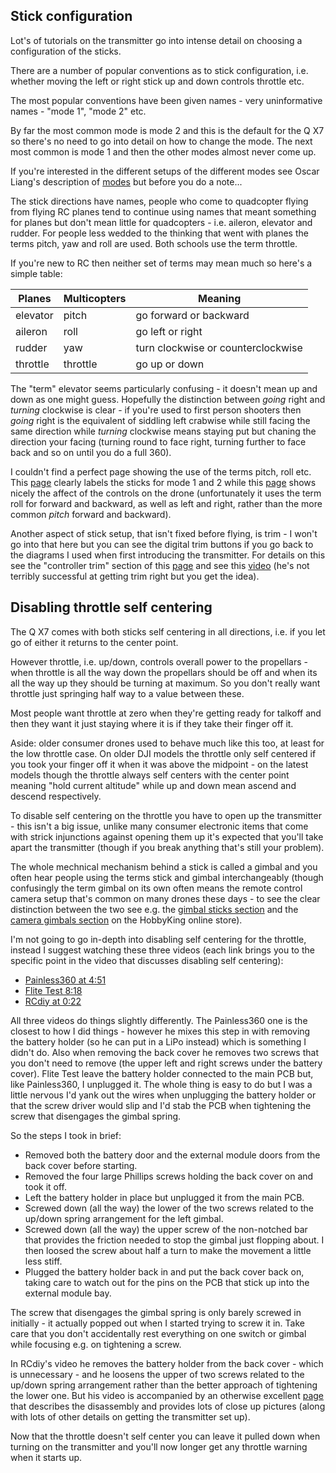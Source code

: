 Stick configuration
-------------------

Lot's of tutorials on the transmitter go into intense detail on choosing a configuration of the sticks.

There are a number of popular conventions as to stick configuration, i.e. whether moving the left or right stick up and down controls throttle etc.

The most popular conventions have been given names - very uninformative names - "mode 1", "mode 2" etc.

By far the most common mode is mode 2 and this is the default for the Q X7 so there's no need to go into detail on how to change the mode. The next most common is mode 1 and then the other modes almost never come up.

If you're interested in the different setups of the different modes see Oscar Liang's description of [modes](https://oscarliang.com/choose-rc-transmitter-quadcopter/#modes) but before you do a note...

The stick directions have names, people who come to quadcopter flying from flying RC planes tend to continue using names that meant something for planes but don't mean little for quadcopters - i.e. aileron, elevator and rudder. For people less wedded to the thinking that went with planes the terms pitch, yaw and roll are used. Both schools use the term throttle.

If you're new to RC then neither set of terms may mean much so here's a simple table:

| Planes | Multicopters | Meaning |
|--------|--------------|---------|
| elevator | pitch | go forward or backward |
| aileron | roll | go left or right |
| rudder | yaw | turn clockwise or counterclockwise |
| throttle | throttle | go up or down |

The "term" elevator seems particularly confusing - it doesn't mean up and down as one might guess. Hopefully the distinction between _going_ right and _turning_ clockwise is clear - if you're used to first person shooters then _going_ right is the equivalent of siddling left crabwise while still facing the same direction while _turning_ clockwise means staying put but chaning the direction your facing (turning round to face right, turning further to face back and so on until you do a full 360).

I couldn't find a perfect page showing the use of the terms pitch, roll etc. This [page](http://newatlas.com/drone-school-quadcopter-transmitter-mode-1-2/40847/) clearly labels the sticks for mode 1 and 2 while this [page](https://www.wearechampionmag.com/quadcopter-transmitter-mode2-vs-mode1-difference) shows nicely the affect of the controls on the drone (unfortunately it uses the term roll for forward and backward, as well as left and right, rather than the more common _pitch_ forward and backward).

Another aspect of stick setup, that isn't fixed before flying, is trim - I won't go into that here but you can see the digital trim buttons if you go back to the diagrams I used when first introducing the transmitter. For details on this see the "controller trim" section of this [page](https://dronebuff.com/drone-controller/) and see this [video](https://www.youtube.com/watch?v=Nk2h06Ql3cM) (he's not terribly successful at getting trim right but you get the idea).

Disabling throttle self centering
---------------------------------

The Q X7 comes with both sticks self centering in all directions, i.e. if you let go of either it returns to the center point.

However throttle, i.e. up/down, controls overall power to the propellars - when throttle is all the way down the propellars should be off and when its all the way up they should be turning at maximum. So you don't really want throttle just springing half way to a value between these.

Most people want throttle at zero when they're getting ready for talkoff and then they want it just staying where it is if they take their finger off it.

Aside: older consumer drones used to behave much like this too, at least for the low throttle case. On older DJI models the throttle only self centered if you took your finger off it when it was above the midpoint - on the latest models though the throttle always self centers with the center point meaning "hold current altitude" while up and down mean ascend and descend respectively.

To disable self centering on the throttle you have to open up the transmitter - this isn't a big issue, unlike many consumer electronic items that come with strick injunctions against opening them up it's expected that you'll take apart the transmitter (though if you break anything that's still your problem).

The whole mechnical mechanism behind a stick is called a gimbal and you often hear people using the terms stick and gimbal interchangeably (though confusingly the term gimbal on its own often means the remote control camera setup that's common on many drones these days - to see the clear distinction between the two see e.g. the [gimbal sticks section](https://hobbyking.com/en_us/radios-receivers-1/parts-accessories/gimbal-sticks-extensions.html) and the [camera gimbals section](https://hobbyking.com/en_us/multi-rotors-drones/camera-gimbals.html) on the HobbyKing online store).

I'm not going to go in-depth into disabling self centering for the throttle, instead I suggest watching these three videos (each link brings you to the specific point in the video that discusses disabling self centering):

* [Painless360 at 4:51](https://www.youtube.com/watch?v=YD3ojhwVmrI&feature=youtu.be&t=291)
* [Flite Test 8:18](https://www.youtube.com/watch?v=7cExS1tTOJA&feature=youtu.be&t=498)
* [RCdiy at 0:22](https://www.youtube.com/watch?v=yF8jrkYJ7nA&feature=youtu.be&t=22)

All three videos do things slightly differently. The Painless360 one is the closest to how I did things - however he mixes this step in with removing the battery holder (so he can put in a LiPo instead) which is something I didn't do. Also when removing the back cover he removes two screws that you don't need to remove (the upper left and right screws under the battery cover). Flite Test leave the battery holder connected to the main PCB but, like Painless360, I unplugged it. The whole thing is easy to do but I was a little nervous I'd yank out the wires when unplugging the battery holder or that the screw driver would slip and I'd stab the PCB when tightening the screw that disengages the gimbal spring.

So the steps I took in brief:

* Removed both the battery door and the external module doors from the back cover before starting.
* Removed the four large Phillips screws holding the back cover on and took it off.
* Left the battery holder in place but unplugged it from the main PCB.
* Screwed down (all the way) the lower of the two screws related to the up/down spring arrangement for the left gimbal.
* Screwed down (all the way) the upper screw of the non-notched bar that provides the friction needed to stop the gimbal just flopping about. I then loosed the screw about half a turn to make the movement a little less stiff.
* Plugged the battery holder back in and put the back cover back on, taking care to watch out for the pins on the PCB that stick up into the external module bay.

The screw that disengages the gimbal spring is only barely screwed in initially - it actually popped out when I started trying to screw it in. Take care that you don't accidentally rest everything on one switch or gimbal while focusing e.g. on tightening a screw.

In RCdiy's video he removes the battery holder from the back cover - which is unnecessary - and he loosens the upper of two screws related to the up/down spring arrangement rather than the better approach of tightening the lower one. But his video is accompanied by an otherwise excellent [page](http://rcdiy.ca/taranis-q-x7-tutorial-first-flight-setup/) that describes the disassembly and provides lots of close up pictures (along with lots of other details on getting the transmitter set up).

Now that the throttle doesn't self center you can leave it pulled down when turning on the transmitter and you'll now longer get any throttle warning when it starts up.
